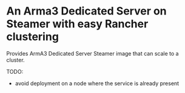 An Arma3 Dedicated Server on Steamer with easy Rancher clustering
===
Provides ArmA3 Dedicated Server Steamer image that can scale to a cluster.

TODO: 
* avoid deployment on a node where the service is already present
